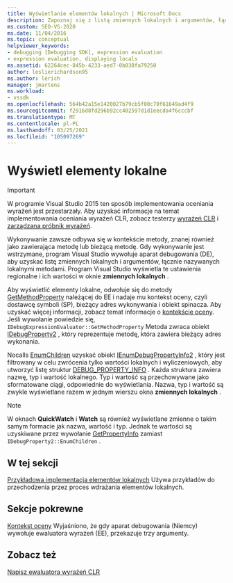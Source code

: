 ```yaml
---
title: Wyświetlanie elementów lokalnych | Microsoft Docs
description: Zapoznaj się z listą zmiennych lokalnych i argumentów, łącznie nazywanymi lokalnymi metody, które są wyświetlane po wstrzymaniu wykonywania.
ms.custom: SEO-VS-2020
ms.date: 11/04/2016
ms.topic: conceptual
helpviewer_keywords:
- debugging [Debugging SDK], expression evaluation
- expression evaluation, displaying locals
ms.assetid: 62264cec-845b-4233-aed7-0b038fa79250
author: leslierichardson95
ms.author: lerich
manager: jmartens
ms.workload:
- vssdk
ms.openlocfilehash: 564b42a15e1420027b79cb5f00c70f61649ad4f9
ms.sourcegitcommit: f2916d8fd296b92cc402597d1d1eecda4f6cccbf
ms.translationtype: MT
ms.contentlocale: pl-PL
ms.lasthandoff: 03/25/2021
ms.locfileid: "105097269"
---
```

# <a name="display-locals"></a>Wyświetl elementy lokalne
> [!IMPORTANT]
> W programie Visual Studio 2015 ten sposób implementowania oceniania wyrażeń jest przestarzały. Aby uzyskać informacje na temat implementowania oceniania wyrażeń CLR, zobacz testerzy [wyrażeń CLR](https://github.com/Microsoft/ConcordExtensibilitySamples/wiki/CLR-Expression-Evaluators) i [zarządzana próbnik wyrażeń](https://github.com/Microsoft/ConcordExtensibilitySamples/wiki/Managed-Expression-Evaluator-Sample).

 Wykonywanie zawsze odbywa się w kontekście metody, znanej również jako zawierająca metodę lub bieżącą metodę. Gdy wykonywanie jest wstrzymane, program Visual Studio wywołuje aparat debugowania (DE), aby uzyskać listę zmiennych lokalnych i argumentów, łącznie nazywanych lokalnymi metodami. Program Visual Studio wyświetla te ustawienia regionalne i ich wartości w oknie **zmiennych lokalnych** .

 Aby wyświetlić elementy lokalne, odwołuje się do metody [GetMethodProperty](../../extensibility/debugger/reference/idebugexpressionevaluator-getmethodproperty.md) należącej do EE i nadaje mu kontekst oceny, czyli dostawcę symboli (SP), bieżący adres wykonywania i obiekt spinacza. Aby uzyskać więcej informacji, zobacz temat informacje o [kontekście oceny](../../extensibility/debugger/evaluation-context.md). Jeśli wywołanie powiedzie się, `IDebugExpressionEvaluator::GetMethodProperty` Metoda zwraca obiekt [IDebugProperty2](../../extensibility/debugger/reference/idebugproperty2.md) , który reprezentuje metodę, która zawiera bieżący adres wykonania.

 Nocalls [EnumChildren](../../extensibility/debugger/reference/idebugproperty2-enumchildren.md) uzyskać obiekt [IEnumDebugPropertyInfo2](../../extensibility/debugger/reference/ienumdebugpropertyinfo2.md) , który jest filtrowany w celu zwrócenia tylko wartości lokalnych i wyliczeniowych, aby utworzyć listę struktur [DEBUG_PROPERTY_INFO](../../extensibility/debugger/reference/debug-property-info.md) . Każda struktura zawiera nazwę, typ i wartość lokalnego. Typ i wartość są przechowywane jako sformatowane ciągi, odpowiednie do wyświetlania. Nazwa, typ i wartość są zwykle wyświetlane razem w jednym wierszu okna **zmiennych lokalnych** .

> [!NOTE]
> W oknach **QuickWatch** i **Watch** są również wyświetlane zmienne o takim samym formacie jak nazwa, wartość i typ. Jednak te wartości są uzyskiwane przez wywołanie [GetPropertyInfo](../../extensibility/debugger/reference/idebugproperty2-getpropertyinfo.md) zamiast `IDebugProperty2::EnumChildren` .

## <a name="in-this-section"></a>W tej sekcji
 [Przykładowa implementacja elementów lokalnych](../../extensibility/debugger/sample-implementation-of-locals.md) Używa przykładów do przechodzenia przez proces wdrażania elementów lokalnych.

## <a name="related-sections"></a>Sekcje pokrewne
 [Kontekst oceny](../../extensibility/debugger/evaluation-context.md) Wyjaśniono, że gdy aparat debugowania (Niemcy) wywołuje ewaluatora wyrażeń (EE), przekazuje trzy argumenty.

## <a name="see-also"></a>Zobacz też
 [Napisz ewaluatora wyrażeń CLR](../../extensibility/debugger/writing-a-common-language-runtime-expression-evaluator.md)
